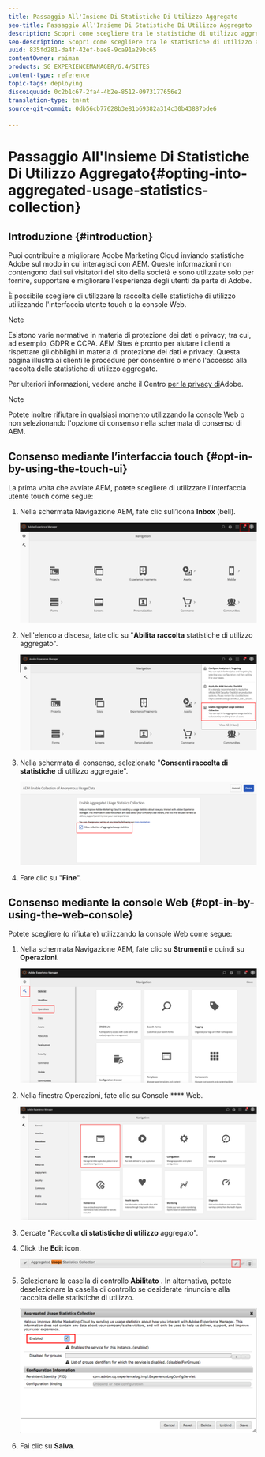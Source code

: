 ```yaml
---
title: Passaggio All'Insieme Di Statistiche Di Utilizzo Aggregato
seo-title: Passaggio All'Insieme Di Statistiche Di Utilizzo Aggregato
description: Scopri come scegliere tra le statistiche di utilizzo aggregate.
seo-description: Scopri come scegliere tra le statistiche di utilizzo aggregate.
uuid: 835fd281-da4f-42ef-bae8-9ca91a29bc65
contentOwner: raiman
products: SG_EXPERIENCEMANAGER/6.4/SITES
content-type: reference
topic-tags: deploying
discoiquuid: 0c2b1c67-2fa4-4b2e-8512-0973177656e2
translation-type: tm+mt
source-git-commit: 0db56cb77628b3e81b69382a314c30b43887bde6

---
```



# Passaggio All&#39;Insieme Di Statistiche Di Utilizzo Aggregato{#opting-into-aggregated-usage-statistics-collection}

## Introduzione {#introduction}

Puoi contribuire a migliorare Adobe Marketing Cloud inviando statistiche Adobe sul modo in cui interagisci con AEM. Queste informazioni non contengono dati sui visitatori del sito della società e sono utilizzate solo per fornire, supportare e migliorare l&#39;esperienza degli utenti da parte di Adobe.

È possibile scegliere di utilizzare la raccolta delle statistiche di utilizzo utilizzando l&#39;interfaccia utente touch o la console Web.

>[!NOTE]
>
>Esistono varie normative in materia di protezione dei dati e privacy; tra cui, ad esempio, GDPR e CCPA. AEM Sites è pronto per aiutare i clienti a rispettare gli obblighi in materia di protezione dei dati e privacy. Questa pagina illustra ai clienti le procedure per consentire o meno l&#39;accesso alla raccolta delle statistiche di utilizzo aggregato.
>
>Per ulteriori informazioni, vedere anche il Centro [per la privacy di](https://www.adobe.com/privacy.html)Adobe.

>[!NOTE]
>
>Potete inoltre rifiutare in qualsiasi momento utilizzando la console [](/help/sites-deploying/opt-in-aggregated-usage-statistics.md#opt-in-by-using-the-web-console) Web o non selezionando l&#39;opzione di consenso nella schermata di consenso di AEM.

## Consenso mediante l’interfaccia touch {#opt-in-by-using-the-touch-ui}

La prima volta che avviate AEM, potete scegliere di utilizzare l&#39;interfaccia utente touch come segue:

1. Nella schermata Navigazione AEM, fate clic sull’icona **Inbox** (bell).

   ![usage_statistical_navigationscreen](assets/usage_statisticsnavigationscreen.png)

1. Nell&#39;elenco a discesa, fate clic su &quot;**Abilita raccolta** statistiche di utilizzo aggregato&quot;.

   ![usage_statistical_navigationscreen2](assets/usage_statisticsnavigationscreen2.png)

1. Nella schermata di consenso, selezionate &quot;**Consenti raccolta di statistiche** di utilizzo aggregate&quot;.

   ![usage_statisticsopt-inscreen](assets/usage_statisticsopt-inscreen.png)

1. Fare clic su &quot;**Fine**&quot;.

## Consenso mediante la console Web {#opt-in-by-using-the-web-console}

Potete scegliere (o rifiutare) utilizzando la console Web come segue:

1. Nella schermata Navigazione AEM, fate clic su **Strumenti** e quindi su **Operazioni**.

   ![usage_statistical_sopsdashboard](assets/usage_statisticsopsdashboard.png)

1. Nella finestra Operazioni, fate clic su Console **** Web.

   ![usage_statistical_swebconsole](assets/usage_statisticswebconsole.png)

1. Cercate &quot;Raccolta **di statistiche di utilizzo** aggregato&quot;.
1. Click the **Edit** icon.

   ![usage_statistics.ollectionedit](assets/usage_statisticscollectionedit.png)

1. Selezionare la casella di controllo **Abilitato** . In alternativa, potete deselezionare la casella di controllo se desiderate rinunciare alla raccolta delle statistiche di utilizzo.

   ![usage_statistical_select](assets/usage_statisticsselect.png)

1. Fai clic su **Salva**.

